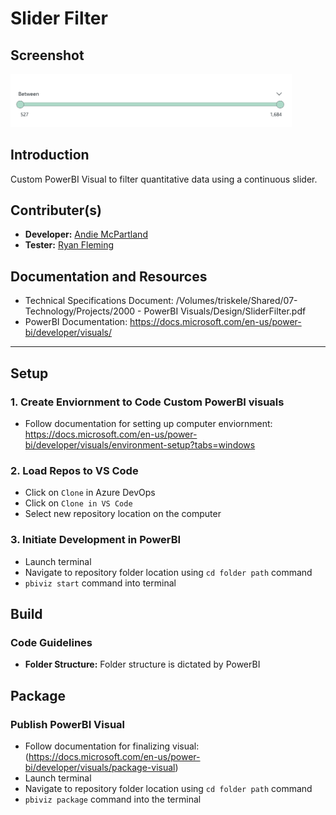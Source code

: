 # Slider Filter 

## Screenshot
<p align="left">
  <img src="assets/Example.png" width="450" title="Slider Filter Screenshot">
</p>

## Introduction 
Custom PowerBI Visual to filter quantitative data using a continuous slider. 

## Contributer(s)
- **Developer:** [Andie McPartland](mailto:andie.mcpartland@triskele.health)
- **Tester:** [Ryan Fleming](mailto:ryan.fleming@triskele.health)

## Documentation and Resources
- Technical Specifications Document: /Volumes/triskele/Shared/07-Technology/Projects/2000 - PowerBI Visuals/Design/SliderFilter.pdf
- PowerBI Documentation: https://docs.microsoft.com/en-us/power-bi/developer/visuals/

-----

## Setup
### 1. Create Enviornment to Code Custom PowerBI visuals

- Follow documentation for setting up computer enviornment: https://docs.microsoft.com/en-us/power-bi/developer/visuals/environment-setup?tabs=windows

### 2. Load Repos to VS Code
    
- Click on `Clone` in Azure DevOps
- Click on `Clone in VS Code`
- Select new repository location on the computer

### 3. Initiate Development in PowerBI

- Launch terminal 
- Navigate to repository folder location using `cd folder path` command 
- `pbiviz start` command into terminal

## Build

### Code Guidelines
- **Folder Structure:** Folder structure is dictated by PowerBI 

## Package

### Publish PowerBI Visual 
- Follow documentation for finalizing visual: (https://docs.microsoft.com/en-us/power-bi/developer/visuals/package-visual)
- Launch terminal 
- Navigate to repository folder location using `cd folder path` command 
- `pbiviz package` command into the terminal 
